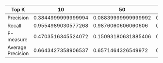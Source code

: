 | Top K             | 10                 | 50                  | 100                 |
|-------------------|--------------------|---------------------|---------------------|
| Precision         | 0.3844999999999994 | 0.08839999999999992 | 0.04419999999999996 |
| Recall            | 0.9554989030577268 | 0.9876060606060606  | 0.9876060606060606  |
| F-measure         | 0.4703516345524072 | 0.15093180631885406 | 0.08119586080354596 |
| Average Precision | 0.6643427358906537 | 0.6571464326549972  | 0.6571464326549972  |

